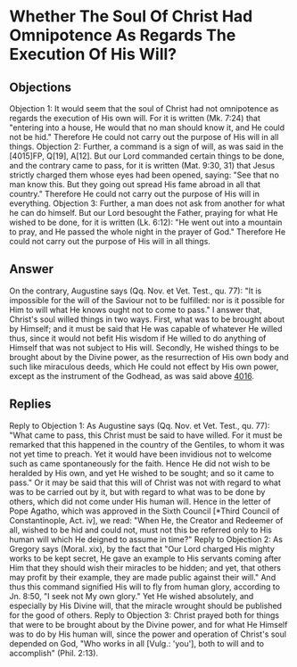 # Whether The Soul Of Christ Had Omnipotence As Regards The Execution Of His Will?
## Objections
Objection 1: It would seem that the soul of Christ had not omnipotence as regards the execution of His own will. For it is written (Mk. 7:24) that "entering into a house, He would that no man should know it, and He could not be hid." Therefore He could not carry out the purpose of His will in all things.
Objection 2: Further, a command is a sign of will, as was said in the [4015]FP, Q[19], A[12]. But our Lord commanded certain things to be done, and the contrary came to pass, for it is written (Mat. 9:30, 31) that Jesus strictly charged them whose eyes had been opened, saying: "See that no man know this. But they going out spread His fame abroad in all that country." Therefore He could not carry out the purpose of His will in everything.
Objection 3: Further, a man does not ask from another for what he can do himself. But our Lord besought the Father, praying for what He wished to be done, for it is written (Lk. 6:12): "He went out into a mountain to pray, and He passed the whole night in the prayer of God." Therefore He could not carry out the purpose of His will in all things.
## Answer
On the contrary, Augustine says (Qq. Nov. et Vet. Test., qu. 77): "It is impossible for the will of the Saviour not to be fulfilled: nor is it possible for Him to will what He knows ought not to come to pass."
I answer that, Christ's soul willed things in two ways. First, what was to be brought about by Himself; and it must be said that He was capable of whatever He willed thus, since it would not befit His wisdom if He willed to do anything of Himself that was not subject to His will. Secondly, He wished things to be brought about by the Divine power, as the resurrection of His own body and such like miraculous deeds, which He could not effect by His own power, except as the instrument of the Godhead, as was said above [4016](A[2]).
## Replies
Reply to Objection 1: As Augustine says (Qq. Nov. et Vet. Test., qu. 77): "What came to pass, this Christ must be said to have willed. For it must be remarked that this happened in the country of the Gentiles, to whom it was not yet time to preach. Yet it would have been invidious not to welcome such as came spontaneously for the faith. Hence He did not wish to be heralded by His own, and yet He wished to be sought; and so it came to pass." Or it may be said that this will of Christ was not with regard to what was to be carried out by it, but with regard to what was to be done by others, which did not come under His human will. Hence in the letter of Pope Agatho, which was approved in the Sixth Council [*Third Council of Constantinople, Act. iv], we read: "When He, the Creator and Redeemer of all, wished to be hid and could not, must not this be referred only to His human will which He deigned to assume in time?"
Reply to Objection 2: As Gregory says (Moral. xix), by the fact that "Our Lord charged His mighty works to be kept secret, He gave an example to His servants coming after Him that they should wish their miracles to be hidden; and yet, that others may profit by their example, they are made public against their will." And thus this command signified His will to fly from human glory, according to Jn. 8:50, "I seek not My own glory." Yet He wished absolutely, and especially by His Divine will, that the miracle wrought should be published for the good of others.
Reply to Objection 3: Christ prayed both for things that were to be brought about by the Divine power, and for what He Himself was to do by His human will, since the power and operation of Christ's soul depended on God, "Who works in all [Vulg.: 'you'], both to will and to accomplish" (Phil. 2:13).